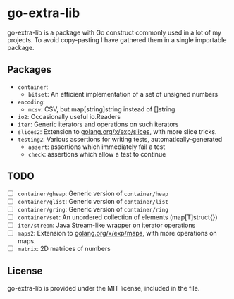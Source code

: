 go-extra-lib
============

go-extra-lib is a package with Go construct commonly used in a lot of my projects.
To avoid copy-pasting I have gathered them in a single importable package.


Packages
--------

- `container`:
    - `bitset`: An efficient implementation of a set of unsigned numbers
- `encoding`:
    - `mcsv`: CSV, but map\[string\]string instead of \[\]string
- `io2`: Occasionally useful io.Readers
- `iter`: Generic iterators and operations on such iterators
- `slices2`: Extension to [golang.org/x/exp/slices](https://pkg.go.dev/golang.org/x/exp/slices), with more slice tricks.
- `testing2`: Various assertions for writing tests, automatically-generated
    - `assert`: assertions which immediately fail a test
    - `check`: assertions which allow a test to continue

TODO
----

- [ ] `container/gheap`: Generic version of `container/heap`
- [ ] `container/glist`: Generic version of `container/list`
- [ ] `container/gring`: Generic version of `container/ring`
- [ ] `container/set`: An unordered collection of elements (map\[T\]struct{})
- [ ] `iter/stream`: Java Stream-like wrapper on iterator operations
- [ ] `maps2`: Extension to [golang.org/x/exp/maps](https://pkg.go.dev/golang.org/x/exp/maps), with more operations on maps.
- [ ] `matrix`: 2D matrices of numbers

License
-------

go-extra-lib is provided under the MIT license, included in the <LICENSE> file.
